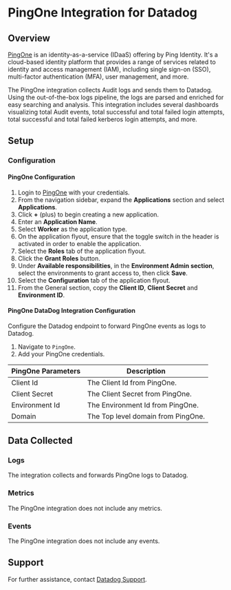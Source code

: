 # PingOne Integration for Datadog

## Overview

[PingOne][1] is an identity-as-a-service (IDaaS) offering by Ping Identity. It's a cloud-based identity platform that provides a range of services related to identity and access management (IAM), including single sign-on (SSO), multi-factor authentication (MFA), user management, and more.

The PingOne integration collects Audit logs and sends them to Datadog. Using the out-of-the-box logs pipeline, the logs are parsed and enriched for easy searching and analysis. This integration includes several dashboards visualizing total Audit events, total successful and total failed login attempts, total successful and total failed kerberos login attempts, and more.

## Setup

### Configuration

#### PingOne Configuration

1. Login to [PingOne][2] with your credentials.
2. From the navigation sidebar, expand the **Applications** section and select **Applications**.
3. Click **+** (plus) to begin creating a new application.
4. Enter an **Application Name**.
5. Select **Worker** as the application type.
6. On the application flyout, ensure that the toggle switch in the header is activated in order to enable the application.
7. Select the **Roles** tab of the application flyout.
8. Click the **Grant Roles** button.
9. Under **Available responsibilities**, in the **Environment Admin section**, select the environments to grant access to, then click **Save**.
10. Select the **Configuration** tab of the application flyout.
11. From the General section, copy the **Client ID**, **Client Secret** and **Environment ID**.

#### PingOne DataDog Integration Configuration

Configure the Datadog endpoint to forward PingOne events as logs to Datadog.

1. Navigate to `PingOne`.
2. Add your PingOne credentials.

| PingOne Parameters | Description                                                                |
| ----------------------------- | -------------------------------------------------------------------------- |
| Client Id                       | The Client Id from PingOne.                                           |
| Client Secret                   | The Client Secret from PingOne.                                        |
| Environment Id                  | The Environment Id from PingOne.                                        |
| Domain                          | The Top level domain from PingOne.                                        |

## Data Collected

### Logs

The integration collects and forwards PingOne logs to Datadog.

### Metrics

The PingOne integration does not include any metrics.

### Events

The PingOne integration does not include any events.

## Support

For further assistance, contact [Datadog Support][3].

[1]: https://www.pingidentity.com/en.html
[2]: https://www.pingidentity.com/bin/ping/signOnLink
[3]: https://docs.datadoghq.com/help/
